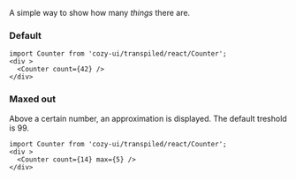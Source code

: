 A simple way to show how many *things* there are.

### Default

```
import Counter from 'cozy-ui/transpiled/react/Counter';
<div >
  <Counter count={42} />
</div>
```

### Maxed out

Above a certain number, an approximation is displayed. The default treshold is 99.

```
import Counter from 'cozy-ui/transpiled/react/Counter';
<div >
  <Counter count={14} max={5} />
</div>
```
